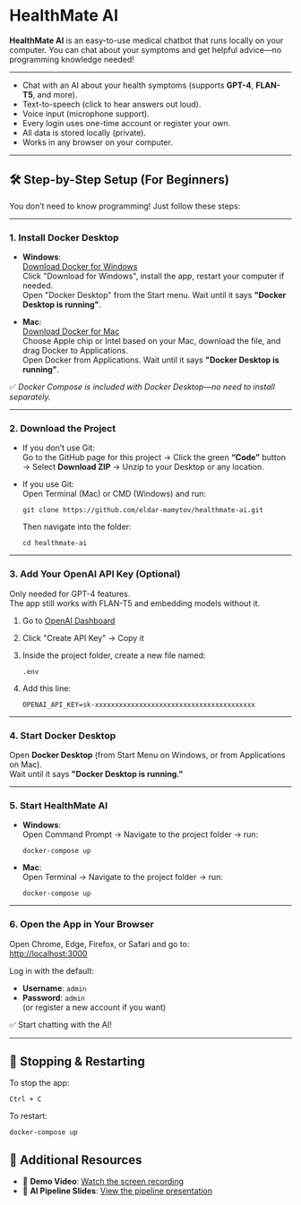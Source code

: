 
# HealthMate AI

**HealthMate AI** is an easy-to-use medical chatbot that runs locally on your computer. You can chat about your symptoms and get helpful advice—no programming knowledge needed!

---

- Chat with an AI about your health symptoms (supports **GPT-4**, **FLAN-T5**, and more).
- Text-to-speech (click to hear answers out loud).
- Voice input (microphone support).
- Every login uses one-time account or register your own.
- All data is stored locally (private).
- Works in any browser on your computer.

---

## 🛠 Step-by-Step Setup (For Beginners)

You don’t need to know programming! Just follow these steps:

---

### 1. Install Docker Desktop

- **Windows**:  
  [Download Docker for Windows](https://docs.docker.com/desktop/install/windows-install/)  
  Click "Download for Windows", install the app, restart your computer if needed.  
  Open "Docker Desktop" from the Start menu. Wait until it says **"Docker Desktop is running"**.

- **Mac**:  
  [Download Docker for Mac](https://docs.docker.com/desktop/install/mac-install/)  
  Choose Apple chip or Intel based on your Mac, download the file, and drag Docker to Applications.  
  Open Docker from Applications. Wait until it says **"Docker Desktop is running"**.

✅ *Docker Compose is included with Docker Desktop—no need to install separately.*

---

### 2. Download the Project

- If you don’t use Git:  
  Go to the GitHub page for this project → Click the green **“Code”** button → Select **Download ZIP** → Unzip to your Desktop or any location.

- If you use Git:  
  Open Terminal (Mac) or CMD (Windows) and run:

  ```
  git clone https://github.com/eldar-mamytov/healthmate-ai.git
  ```

  Then navigate into the folder:

  ```
  cd healthmate-ai
  ```

---

### 3. Add Your OpenAI API Key (Optional)

Only needed for GPT-4 features.  
The app still works with FLAN-T5 and embedding models without it.

1. Go to [OpenAI Dashboard](https://platform.openai.com/account/api-keys)  
2. Click "Create API Key" → Copy it  
3. Inside the project folder, create a new file named:

   ```
   .env
   ```

4. Add this line:

   ```
   OPENAI_API_KEY=sk-xxxxxxxxxxxxxxxxxxxxxxxxxxxxxxxxxxxxxxxx
   ```

---

### 4. Start Docker Desktop

Open **Docker Desktop** (from Start Menu on Windows, or from Applications on Mac).  
Wait until it says **"Docker Desktop is running."**

---

### 5. Start HealthMate AI

- **Windows**:  
  Open Command Prompt → Navigate to the project folder → run:

  ```
  docker-compose up
  ```

- **Mac**:  
  Open Terminal → Navigate to the project folder → run:

  ```
  docker-compose up
  ```

---

### 6. Open the App in Your Browser

Open Chrome, Edge, Firefox, or Safari and go to:  
[http://localhost:3000](http://localhost:3000)

Log in with the default:
- **Username**: `admin`
- **Password**: `admin`  
(or register a new account if you want)

✅ Start chatting with the AI!

---

## 🔁 Stopping & Restarting

To stop the app:
```
Ctrl + C
```

To restart:
```
docker-compose up
```

## 📎 Additional Resources

- 🎥 **Demo Video**: [Watch the screen recording](link-to-your-video-file.mp4)
- 🧪 **AI Pipeline Slides**: [View the pipeline presentation](link-to-your-slides.pptx)